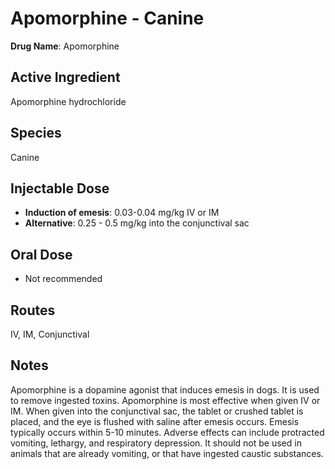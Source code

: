 #   Apomorphine - Canine

**Drug Name**: Apomorphine

##   Active Ingredient

Apomorphine hydrochloride

##   Species

Canine

##   Injectable Dose

* **Induction of emesis**: 0.03-0.04 mg/kg IV or IM
* **Alternative**: 0.25 - 0.5 mg/kg into the conjunctival sac

##   Oral Dose
* Not recommended

##   Routes

IV, IM, Conjunctival

##   Notes

Apomorphine is a dopamine agonist that induces emesis in dogs. It is used to remove ingested toxins. Apomorphine is most effective when given IV or IM.  When given into the conjunctival sac, the tablet or crushed tablet is placed, and the eye is flushed with saline after emesis occurs.  Emesis typically occurs within 5-10 minutes.  Adverse effects can include protracted vomiting, lethargy, and respiratory depression.  It should not be used in animals that are already vomiting, or that have ingested caustic substances.